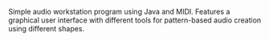 Simple audio workstation program using Java and MIDI. Features a graphical user interface with different tools for pattern-based audio creation using different shapes.
